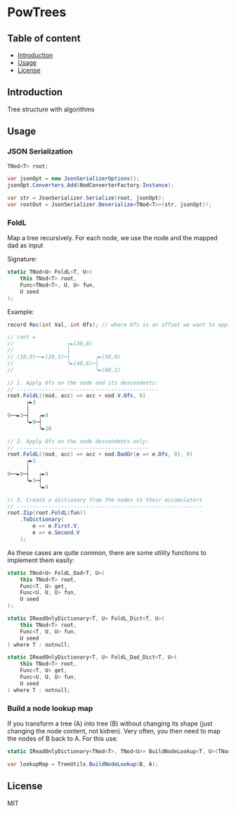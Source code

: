 # PowTrees

## Table of content

- [Introduction](#introduction)
- [Usage](#usage)
- [License](#license)



## Introduction

Tree structure with algorithms


## Usage

### JSON Serialization
```c#
TNod<T> root;

var jsonOpt = new JsonSerializerOptions();
jsonOpt.Converters.Add(NodConverterFactory.Instance);

var str = JsonSerializer.Serialize(root, jsonOpt);
var rootOut = JsonSerializer.Deserialize<TNod<T>>(str, jsonOpt)!;
```

### FoldL
Map a tree recursively. For each node, we use the node and the mapped dad as input

Signature:
```c#
static TNod<U> FoldL<T, U>(
	this TNod<T> root,
	Func<TNod<T>, U, U> fun,
	U seed
);
```

Example:
```c#
record Rec(int Val, int Ofs); // where Ofs is an offset we want to apply to Val

// root =
//                 ┌►(30,0)        
//                 │               
// (10,0)──►(20,3)─┤        ┌►(50,0)
//                 └►(40,6)─┤      
//                          └►(60,1)

// 1. Apply Ofs on the node and its descendents:
// ---------------------------------------------
root.FoldL((nod, acc) => acc + nod.V.Ofs, 0)
      ┌►3    
      │      
0──►3─┤   ┌►9
      └►9─┤  
          └►10

// 2. Apply Ofs on the node descendents only:
// ------------------------------------------
root.FoldL((nod, acc) => acc + nod.DadOr(e => e.Ofs, 0), 0)
      ┌►3   
      │     
0──►0─┤   ┌►9
      └►3─┤ 
          └►9

// 3. Create a dictionary from the nodes to their accumulators
// -----------------------------------------------------------
root.Zip(root.FoldL(fun))
	.ToDictionary(
		e => e.First.V,
		e => e.Second.V
	);
```

As these cases are quite common, there are some utility functions to implement them easily:
```c#
static TNod<U> FoldL_Dad<T, U>(
	this TNod<T> root,
	Func<T, U> get,
	Func<U, U, U> fun,
	U seed
);

static IReadOnlyDictionary<T, U> FoldL_Dict<T, U>(
	this TNod<T> root,
	Func<T, U, U> fun,
	U seed
) where T : notnull;

static IReadOnlyDictionary<T, U> FoldL_Dad_Dict<T, U>(
	this TNod<T> root,
	Func<T, U> get,
	Func<U, U, U> fun,
	U seed
) where T : notnull;
```


### Build a node lookup map
If you transform a tree (A) into tree (B) without changing its shape (just changing the node content, not kidren).
Very often, you then need to map the nodes of B back to A.
For this use:
```c#
static IReadOnlyDictionary<TNod<T>, TNod<U>> BuildNodeLookup<T, U>(TNod<T> rootSrc, TNod<U> rootDst);

var lookupMap = TreeUtils.BuildNodeLookup(B, A);
```


## License

MIT
